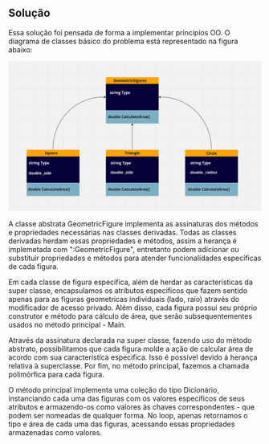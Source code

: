## Solução

Essa solução foi pensada de forma a implementar princípios OO. O diagrama de classes básico do problema está representado na figura abaixo:

![UML](/03/solution01/assets/UML.png)

A classe abstrata GeometricFigure implementa as assinaturas dos métodos e propriedades necessárias nas classes derivadas. Todas as classes derivadas herdam essas propriedades e métodos, assim a herança é implemetada com ":GeometricFigure", entretanto podem adicionar ou substituir propriedades e métodos para atender funcionalidades específicas de cada figura.

Em cada classe de figura especifica, além de herdar as características da super classe, encapsulamos os atributos especificos que fazem sentido apenas para as figuras geometricas individuais (lado, raio) através do modificador de acesso privado. Além disso, cada figura possui seu próprio construtor e método para cálculo de área, que serão subsequentementes usados no método principal - Main.

Através da assinatura declarada na super classe, fazendo uso do método abstrato, possibilitamos que cada figura molde a ação de calcular área de acordo com sua caracteristíca especifica. Isso é possível devido à herança relativa à superclasse. Por fim, no método principal, fazemos a chamada polimórfica para cada figura.

O método principal implementa uma coleção do tipo Dicionário, instanciando cada uma das figuras com os valores especificos de seus atributos e armazendo-os como valores às chaves correspondentes - que podem ser nomeadas de qualquer forma. No loop, apenas retornamos o tipo e área de cada uma das figuras, acessando essas propriedades armazenadas como valores.
